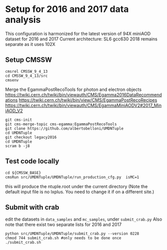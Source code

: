 # Setup for 2016 and 2017 data analysis

This configuration is harmonized for the latest version of 94X miniAOD dataset for 2016 and 2017
Current architecture: SL6 gcc630
2018 remains separate as it uses 102X

## Setup CMSSW
```
cmsrel CMSSW_9_4_13
cd CMSSW_9_4_13/src
cmsenv
```

Merge the EgammaPostRecoTools for photon and electron objects https://twiki.cern.ch/twiki/bin/viewauth/CMS/Egamma2016DataRecommendations
https://twiki.cern.ch/twiki/bin/view/CMS/EgammaPostRecoRecipes
https://twiki.cern.ch/twiki/bin/viewauth/CMS/EgammaMiniAODV2#2017_MiniAOD_V2
```
git cms-init
git cms-merge-topic cms-egamma:EgammaPostRecoTools
git clone https://github.com/albertobelloni/UMDNTuple
cd UMDNTuple
git checkout legacy2016
cd UMDNTuple
scram b -j8
```

## Test code locally
```
cd ${CMSSW_BASE}
cmsRun src/UMDNTuple/UMDNTuple/run_production_cfg.py  isMC=1
```
this will produce the ntuple.root under the current directory
(Note the default input file is no lxplus. You need to change it if on a different site.)

## Submit with crab
edit the datasets in `data_samples` and `mc_samples`, under `submit_crab.py` 
Also note that there exist two separate lists for 2016 and 2017

```
python src/UMDNTuple/UMDNTuple/submit_crab.py --version 0228 
chmod 744 submit_crab.sh #only needs to be done once
./submit_crab.sh
```
